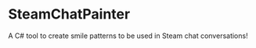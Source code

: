 SteamChatPainter
================

A C# tool to create smile patterns to be used in Steam chat conversations!
